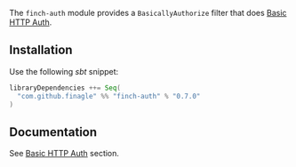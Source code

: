 The `finch-auth` module provides a `BasicallyAuthorize` filter that does [Basic HTTP Auth][1].

Installation
------------
Use the following _sbt_ snippet:

```scala
libraryDependencies ++= Seq(
  "com.github.finagle" %% "finch-auth" % "0.7.0"
)
```

Documentation
-------------
See [Basic HTTP Auth](/docs/auth.md#basic-http-auth) section.

[1]: http://en.wikipedia.org/wiki/Basic_access_authentication
